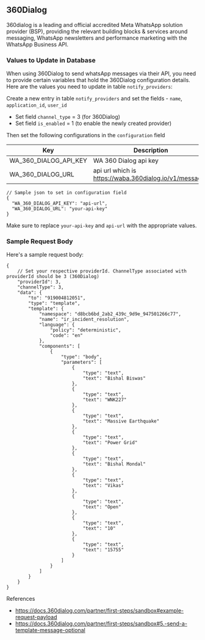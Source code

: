 ## 360Dialog

360dialog is a leading and official accredited Meta WhatsApp solution provider (BSP), providing the relevant building blocks & services around messaging, WhatsApp newsletters and performance marketing with the WhatsApp Business API.

### Values to Update in Database

When using 360Dialog to send whatsApp messages via their API, you need to provide certain variables that hold the 360Dialog configuration details. Here are the values you need to update in table `notify_providers`:

Create a new entry in table `notify_providers` and set the fields - `name`, `application_id`, `user_id`

- Set field `channel_type` = 3 (for 360Dialog)
- Set field `is_enabled` = 1 (to enable the newly created provider)

Then set the following configurations in the `configuration` field

| Key             | Description     |
|-----------------|-----------------|
| WA_360_DIALOG_API_KEY    | WA 360 Dialog api key |
| WA_360_DIALOG_URL        | api url which is https://waba.360dialog.io/v1/messages |

```jsonc
// Sample json to set in configuration field
{
  "WA_360_DIALOG_API_KEY": "api-url",
  "WA_360_DIALOG_URL": "your-api-key"
}
```

Make sure to replace `your-api-key` and `api-url` with the appropriate values.

### Sample Request Body

Here's a sample request body:

```jsonc
{
    // Set your respective providerId. ChannelType associated with providerId should be 3 (360Dialog)
    "providerId": 3,
    "channelType": 3,
    "data": {
        "to": "919004812051",
        "type": "template",
        "template": {
            "namespace": "d8bcb6bd_2ab2_439c_9d9e_947501266c77",
            "name": "ir_incident_resolution",
            "language": {
                "policy": "deterministic",
                "code": "en"
            },
            "components": [
                {
                    "type": "body",
                    "parameters": [
                        {
                            "type": "text",
                            "text": "Bishal Biswas"
                        },
                        {
                            "type": "text",
                            "text": "WNK227"
                        },
                        {
                            "type": "text",
                            "text": "Massive Earthquake"
                        },
                        {
                            "type": "text",
                            "text": "Power Grid"
                        },
                        {
                            "type": "text",
                            "text": "Bishal Mondal"
                        },
                        {
                            "type": "text",
                            "text": "Vikas"
                        },
                        {
                            "type": "text",
                            "text": "Open"
                        },
                        {
                            "type": "text",
                            "text": "10"
                        },
                        {
                            "type": "text",
                            "text": "15755"
                        }
                    ]
                }
            ]
        }
    }
}
```

References
- https://docs.360dialog.com/partner/first-steps/sandbox#example-request-payload
- https://docs.360dialog.com/partner/first-steps/sandbox#5.-send-a-template-message-optional